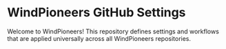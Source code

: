 # WindPioneers GitHub Settings

Welcome to WindPioneers! This repository defines settings and workflows that are applied universally across all
WindPioneers repositories.

